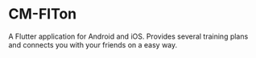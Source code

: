 # CM-FITon

A Flutter application for Android and iOS. 
Provides several training plans and connects you with your friends on a easy way.
